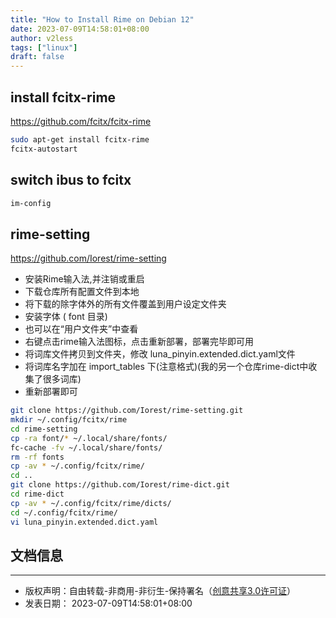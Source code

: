```yaml
---
title: "How to Install Rime on Debian 12"
date: 2023-07-09T14:58:01+08:00
author: v2less
tags: ["linux"]
draft: false
---
```


## install fcitx-rime

<https://github.com/fcitx/fcitx-rime>

```bash
sudo apt-get install fcitx-rime
fcitx-autostart
```
## switch ibus to fcitx
```bash
im-config
```
## rime-setting

<https://github.com/Iorest/rime-setting>

- 安装Rime输入法,并注销或重启
- 下载仓库所有配置文件到本地
- 将下载的除字体外的所有文件覆盖到用户设定文件夹
- 安装字体 ( font 目录)
- 也可以在“用户文件夹”中查看
- 右键点击rime输入法图标，点击重新部署，部署完毕即可用
- 将词库文件拷贝到文件夹，修改 luna_pinyin.extended.dict.yaml文件
- 将词库名字加在 import_tables 下(注意格式)(我的另一个仓库rime-dict中收集了很多词库)
- 重新部署即可

```bash
git clone https://github.com/Iorest/rime-setting.git
mkdir ~/.config/fcitx/rime
cd rime-setting
cp -ra font/* ~/.local/share/fonts/
fc-cache -fv ~/.local/share/fonts/
rm -rf fonts
cp -av * ~/.config/fcitx/rime/
cd ..
git clone https://github.com/Iorest/rime-dict.git
cd rime-dict
cp -av * ~/.config/fcitx/rime/dicts/
cd ~/.config/fcitx/rime/
vi luna_pinyin.extended.dict.yaml
```




## 文档信息
---
- 版权声明：自由转载-非商用-非衍生-保持署名（[创意共享3.0许可证](https://creativecommons.org/licenses/by-nc-nd/3.0/deed.zh)）
- 发表日期： 2023-07-09T14:58:01+08:00

